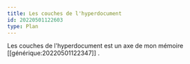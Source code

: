 ```yaml
---
title: Les couches de l'hyperdocument
id: 20220501122603
type: Plan
---
```


  Les couches de l'hyperdocument est un axe de mon mémoire [[générique:20220501122347]] .
